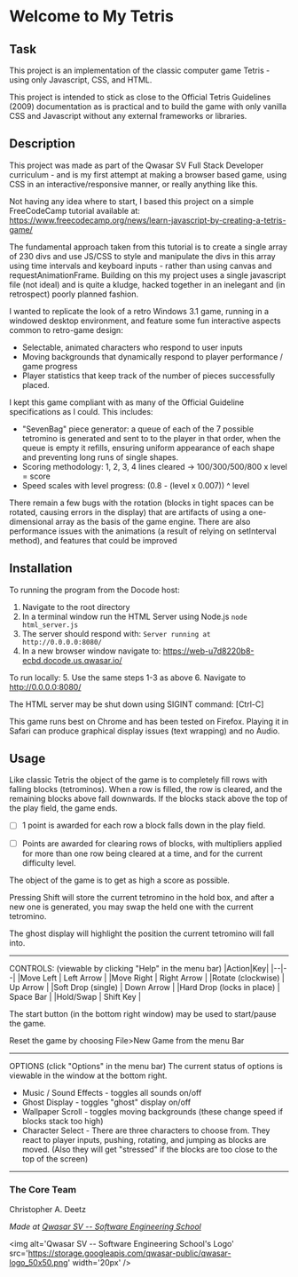 
# Welcome to My Tetris

## Task

This project is an implementation of the classic computer game Tetris - using only Javascript, CSS, and HTML.

This project is intended to stick as close to the Official Tetris Guidelines (2009) documentation as is practical and to build the game with only vanilla CSS and Javascript without any external frameworks or libraries.

## Description

This project was made as part of the Qwasar SV Full Stack Developer curriculum - and is my first attempt at making a browser based game, using CSS in an interactive/responsive manner, or really anything like this.

Not having any idea where to start, I based this project on a simple FreeCodeCamp tutorial available at: https://www.freecodecamp.org/news/learn-javascript-by-creating-a-tetris-game/

The fundamental approach taken from this tutorial is to create a single array of 230 divs and use JS/CSS to style and manipulate the divs in this array using time intervals and keyboard inputs - rather than using canvas and requestAnimationFrame.  Building on this my project uses a single javascript file (not ideal) and is quite a kludge, hacked together in an inelegant and (in retrospect) poorly planned fashion.

I wanted to replicate the look of a retro Windows 3.1 game, running in a windowed desktop environment, and feature some fun interactive aspects common to retro-game design:

 - Selectable, animated characters who respond to user inputs
 - Moving backgrounds that dynamically respond to player performance / game progress
 - Player statistics that keep track of the number of pieces successfully placed.

I kept this game compliant with as many of the Official Guideline specifications as I could. This includes:

 - "SevenBag" piece generator: a queue of each of the 7 possible tetromino is generated and sent to to the player in that order, when the queue is empty it refills, ensuring uniform appearance of each shape and preventing long runs of single shapes.
 - Scoring methodology: 1, 2, 3, 4 lines cleared -> 100/300/500/800 x level = score
 - Speed scales with level progress: (0.8 - (level x 0.007)) ^ level

There remain a few bugs with the rotation (blocks in tight spaces can be rotated, causing errors in the display) that are artifacts of using a one-dimensional array as the basis of the game engine. There are also performance issues with the animations (a result of relying on setInterval method), and features that could be improved

## Installation

To running the program from the Docode host:
1. Navigate to the root directory
2. In a terminal window run the HTML Server using Node.js `node html_server.js`
3. The server should respond with: `Server running at http://0.0.0.0:8080/`
4. In a new browser window navigate to: https://web-u7d8220b8-ecbd.docode.us.qwasar.io/

To run locally:
5. Use the same steps 1-3 as above
6. Navigate to http://0.0.0.0:8080/

The HTML server may be shut down using SIGINT command: [Ctrl-C]

This game runs best on Chrome and has been tested on Firefox.
Playing it in Safari can produce graphical display issues (text wrapping) and no Audio.

## Usage

Like classic Tetris the object of the game is to completely fill rows with falling blocks (tetrominos). When a row is filled, the row is cleared, and the remaining blocks above fall downwards.
If the blocks stack above the top of the play field, the game ends.

 - [ ] 1 point is awarded for each row a block falls down in the play
       field.

 - [ ] Points are awarded for clearing rows of blocks, with
       multipliers applied for more than one row being cleared at a
       time, and for the current difficulty level.

The object of the game is to get as high a score as possible.

Pressing Shift will store the current tetromino in the hold box, and after a new one is generated, you may swap the held one with the current tetromino.

The ghost display will highlight the position the current tetromino will fall into.
***
CONTROLS: (viewable by clicking "Help" in the menu bar)
|Action|Key|
|--|--|
|Move Left | Left Arrow |
|Move Right | Right Arrow |
|Rotate (clockwise) | Up Arrow |
|Soft Drop (single) | Down Arrow |
|Hard Drop (locks in place) | Space Bar |
|Hold/Swap | Shift Key |

The start button (in the bottom right window) may be used to start/pause the game.

Reset the game by choosing File>New Game from the menu Bar
***
OPTIONS (click "Options" in the menu bar)
The current status of options is viewable in the window at the bottom right.

 - Music / Sound Effects - toggles all sounds on/off
 - Ghost Display - toggles "ghost" display on/off
 - Wallpaper Scroll - toggles moving backgrounds (these change speed if blocks stack too high)
 - Character Select - There are three characters to choose from. They react to player inputs, pushing, rotating, and jumping as blocks are moved. (Also they will get "stressed" if the blocks are too close to the top of the screen)

***




### The Core Team
Christopher A. Deetz


<span><i>Made at <a  href='https://qwasar.io'>Qwasar SV -- Software Engineering School</a></i></span>

<span><img  alt='Qwasar SV -- Software Engineering School's  Logo' src='https://storage.googleapis.com/qwasar-public/qwasar-logo_50x50.png'  width='20px'  /></span>

